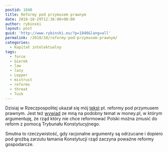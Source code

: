 ```yaml
---
postid: 1840
title: Reformy pod przymusem prawnym
date: 2010-10-29T12:36:00+00:00
author: rybinski
layout: post
guid: 'http://www.rybinski.eu/?p=1840&lang=all'
permalink: /2010/10/reformy-pod-przymusem-prawnym/
categories:
  - Kapitał intelektualny
tags:
  - force
  - Gierek
  - law
  - lazy
  - Lepper
  - mistrust
  - reforms
  - threat
  - Tusk
---
```

Dzisiaj w Rzeczpospolitej ukazał się mój [tekst](http://www.rp.pl/artykul/556094-Reformy--pod-przymusem-prawnym-.html) pt. reformy pod przymusem prawnym. Jest też [wywiad](http://www.money.pl/archiwum/mikrofon/artykul/rybinski;zmusimy;rzad;do;reform;za;pomoca;trybunalu,2,0,700418.html) ze mną na podobny temat w money.pl, w którym argumentuję, że rząd który nie chce reformować Polski można zmusić do reform z pomocą Trybunału Konstytucyjnego.

Smutna to rzeczywistość, gdy racjonalne argumenty są odrzucane i dopiero pod groźbą zarzutu łamania Konstytucji rząd zaczyna poważne reformy gospodarcze.
